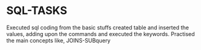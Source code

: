 # SQL-TASKS
Executed sql coding from the basic stuffs
created table and inserted the values, adding upon the commands and executed the keywords.
Practised the main concepts like, JOINS-SUBquery
